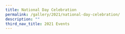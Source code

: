 ```yaml
---
title: National Day Celebration
permalink: /gallery/2021/national-day-celebration/
description: ""
third_nav_title: 2021 Events
---
```

